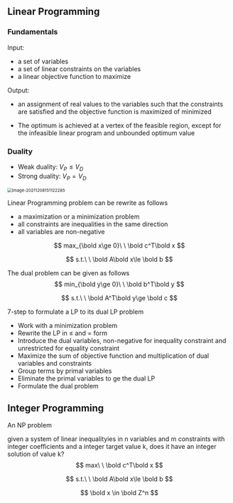 ## Linear Programming

### Fundamentals

Input:

- a set of variables
- a set of linear constraints on the variables
- a linear objective function to maximize

Output:

- an assignment of real values to the variables such that the constraints are satisfied and the objective function is maximized of minimized

-  The optimum is achieved at a vertex of the feasible region, except for the infeasible linear program and unbounded optimum value

### Duality

- Weak duality: $V_P\le V_D$
- Strong duality: $V_P=V_D$

<img src="https://s2.loli.net/2021/12/09/QsYMzqwETGHlZ97.png" alt="image-20211208151122285" style="zoom:67%;" />

Linear Programming problem can be rewrite as follows

- a maximization or a minimization problem
- all constraints are inequalities in the same direction
- all variables are non-negative

$$
max_{\bold x\ge 0}\ \ \bold c^T\bold x
$$

$$
s.t.\ \ \bold A\bold x\le \bold b
$$

The dual problem can be given as follows
$$
min_{\bold y\ge 0}\ \ \bold b^T\bold y
$$

$$
s.t.\ \ \bold A^T\bold y\ge \bold c
$$

7-step to formulate a LP to its dual LP problem

- Work with a minimization problem
- Rewrite the LP in $\le$ and $=$ form
- Introduce the dual variables, non-negative for inequality constraint and unrestricted for equality constraint
- Maximize the sum of objective function and multiplication of dual variables and constraints
- Group terms by primal variables
- Eliminate the primal variables to ge the dual LP
- Formulate the dual problem

## Integer Programming

An NP problem

given a system of linear inequalityies in n variables and m constraints with integer coefficients and a integer target value k, does it have an integer solution of value k?
$$
max\ \ \bold c^T\bold x
$$

$$
s.t.\ \ \bold A\bold x\le \bold b
$$

$$
\bold x \in \bold Z^n
$$

